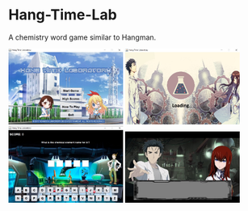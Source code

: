 # Hang-Time-Lab
A chemistry word game similar to Hangman.

<p float="left">
  <img src="sample_images/Hang1.jpg" width="45%"> 
  <img src="sample_images/Hang2.jpg" width="45%"> 
  <img src="sample_images/Hang3.jpg" width="45%"> 
  <img src="sample_images/Hang4.jpg" width="45%">
 </p>

